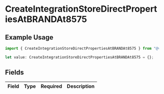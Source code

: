 # CreateIntegrationStoreDirectPropertiesAtBRANDAt8575

## Example Usage

```typescript
import { CreateIntegrationStoreDirectPropertiesAtBRANDAt8575 } from "@vercel/sdk/models/createintegrationstoredirectop.js";

let value: CreateIntegrationStoreDirectPropertiesAtBRANDAt8575 = {};
```

## Fields

| Field       | Type        | Required    | Description |
| ----------- | ----------- | ----------- | ----------- |
